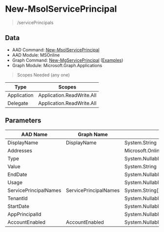 # New-MsolServicePrincipal

> /servicePrincipals

## Data

+ AAD Command: [New-MsolServicePrincipal](https://docs.microsoft.com/en-us/powershell/module/MSOnline/New-MsolServicePrincipal)
+ AAD Module: MSOnline
+ Graph Command: [New-MgServicePrincipal](https://docs.microsoft.com/en-us/powershell/module/Microsoft.Graph.Applications/New-MgServicePrincipal) ([Examples](https://github.com/orgs/msgraph/discussions?discussions_q=New-MgServicePrincipal))
+ Graph Module: Microsoft.Graph.Applications

> Scopes Needed (any one)

|Type|Scopes|
|---|---|
|Application|Application.ReadWrite.All|
|Delegate|Application.ReadWrite.All|

## Parameters

|AAD Name|Graph Name|AAD Type|Graph Type|Infos|
|---|---|---|---|---|
|DisplayName|DisplayName|System.String|System.String||
|Addresses||Microsoft.Online.Administration.RedirectUri[]|||
|Type||System.Nullable/Microsoft.Online.Administration.ServicePrincipalCredentialType|||
|Value||System.String|||
|EndDate||System.Nullable/System.DateTime|||
|Usage||System.Nullable/Microsoft.Online.Administration.ServicePrincipalCredentialUsage|||
|ServicePrincipalNames|ServicePrincipalNames|System.String[]|System.String[]||
|TenantId||System.Nullable/System.Guid|||
|StartDate||System.Nullable/System.DateTime|||
|AppPrincipalId||System.Nullable/System.Guid|||
|AccountEnabled|AccountEnabled|System.Nullable/System.Boolean|System.Management.Automation.SwitchParameter||

